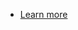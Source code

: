 <TeaserBlock  slots="buttons" className="primaryBtn"/>

- [Learn more](https://developer.adobe.com/express/add-ons/docs/guides/getting_started/)
